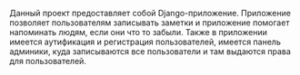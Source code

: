 Данный проект предоставляет собой Django-приложение. Приложение позволяет пользователям записывать заметки и приложение помогает напоминать людям, если они что то забыли. Также в приложении имеется аутификация и регистрация пользователей, имеется панель админики, куда записываются все пользователи и там выдаются права для пользователей.
